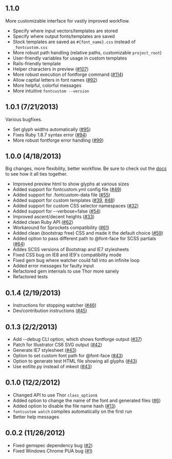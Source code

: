 ## 1.1.0

More customizable interface for vastly improved workflow.

* Specify where input vectors/templates are stored
* Specify where output fonts/templates are saved
* Stock templates are saved as `#{font_name}.css` instead of `_fontcustom.css`
* More robust path handling (relative paths, customizable `project_root`)
* User-friendly variables for usage in custom templates
* Rails-friendly template
* Helper characters in preview ([#107](https://github.com/FontCustom/fontcustom/pull/107))
* More robust execution of fontforge command ([#114](https://github.com/FontCustom/fontcustom/pull/114))
* Allow captial letters in font names ([#92](https://github.com/FontCustom/fontcustom/issues/92))
* More helpful, colorful messages
* More intuitive `fontcustom --version`

## 1.0.1 (7/21/2013)

Various bugfixes.

* Set glyph widths automatically ([#95](https://github.com/FontCustom/fontcustom/issues/95))
* Fixes Ruby 1.8.7 syntax error ([#94](https://github.com/FontCustom/fontcustom/issues/94))
* More robust fontforge error handling ([#99](https://github.com/FontCustom/fontcustom/issues/99))

## 1.0.0 (4/18/2013)

Big changes, more flexibility, better workflow. Be sure to check out the [docs](http://fontcustom.com) to see how it all ties together.

* Improved preview html to show glyphs at various sizes
* Added support for fontcustom.yml config file ([#49](https://github.com/FontCustom/fontcustom/issues/49))
* Added support for .fontcustom-data file ([#55](https://github.com/FontCustom/fontcustom/pull/55))
* Added support for custom templates ([#39](https://github.com/FontCustom/fontcustom/pull/39), [#48](https://github.com/FontCustom/fontcustom/issues/48))
* Added support for custom CSS selector namespaces ([#32](https://github.com/FontCustom/fontcustom/issues/32))
* Added support for --verbose=false ([#54](https://github.com/FontCustom/fontcustom/pull/54))
* Improved ascent/decent heights ([#33](https://github.com/FontCustom/fontcustom/issues/33))
* Added clean Ruby API ([#62](https://github.com/FontCustom/fontcustom/issues/62))
* Workaround for Sprockets compatibility ([#61](https://github.com/FontCustom/fontcustom/pull/61))
* Added clean (bootstrap free) CSS and made it the default choice ([#59](https://github.com/FontCustom/fontcustom/pull/59))
* Added option to pass different path to @font-face for SCSS partials ([#64](https://github.com/FontCustom/fontcustom/issues/64))
* Addes SCSS versions of Bootstrap and IE7 stylesheets
* Fixed CSS bug on IE8 and IE9's compatibility mode
* Fixed gem bug where watcher could fall into an infinite loop
* Added error messages for faulty input
* Refactored gem internals to use Thor more sanely
* Refactored tests

## 0.1.4 (2/19/2013)

* Instructions for stopping watcher ([#46](https://github.com/FontCustom/fontcustom/issues/46))
* Dev/contribution instructions ([#45](https://github.com/FontCustom/fontcustom/issues/45))

## 0.1.3 (2/2/2013)

* Add --debug CLI option, which shows fontforge output ([#37](https://github.com/FontCustom/fontcustom/issues/37))
* Patch for Illustrator CS6 SVG output ([#42](https://github.com/FontCustom/fontcustom/pull/42))
* Generate IE7 stylesheet ([#43](https://github.com/FontCustom/fontcustom/pull/43))
* Option to set custom font path for @font-face ([#43](https://github.com/FontCustom/fontcustom/pull/43))
* Option to generate test HTML file showing all glyphs ([#43](https://github.com/FontCustom/fontcustom/pull/43))
* Use eotlite.py instead of mkeot ([#43](https://github.com/FontCustom/fontcustom/pull/43))

## 0.1.0 (12/2/2012)

* Changed API to use Thor `class_option`s
* Added option to change the name of the font and generated files ([#6](https://github.com/FontCustom/fontcustom/issues/6))
* Added option to disable the file name hash ([#13](https://github.com/FontCustom/fontcustom/issues/13))
* `fontcustom watch` compiles automatically on the first run
* Better help messages

## 0.0.2 (11/26/2012)

* Fixed gemspec dependency bug ([#2](https://github.com/FontCustom/fontcustom/pull/2))
* Fixed Windows Chrome PUA bug ([#1](https://github.com/FontCustom/fontcustom/issues/1))
